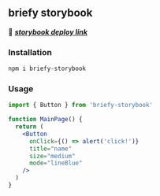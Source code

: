 ## briefy storybook

🔗 _**<a href="https://briefy-storybook.vercel.app">storybook deploy link</a>**_

### Installation
```bash
npm i briefy-storybook
```

### Usage

```jsx
import { Button } from 'briefy-storybook'

function MainPage() {
  return (
    <Button
      onClick={() => alert('click!')}
      title="name"
      size="medium"
      mode="lineBlue"
    />
  )
}
```
